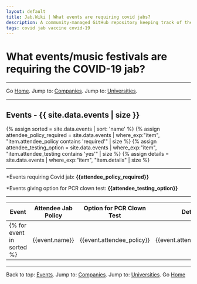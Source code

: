 ```yaml
---
layout: default
title: Jab.Wiki | What events are requiring covid jabs?
description: A community-managed GitHub repository keeping track of the events requiring covid jabs for attendees. 
tags: covid jab vaccine covid-19
---
```

# What events/music festivals are requiring the COVID-19 jab?

---

Go [Home](/). Jump to: <a href="/companies.html">Companies</a>. Jump to: <a href="/universities.html">Universities</a>.

---
<a name="events"></a>
## Events - {{ site.data.events | size }}
{% assign sorted = site.data.events | sort: 'name' %}
{% assign attendee_policy_required = site.data.events | where_exp:"item", "item.attendee_policy contains 'required'" | size %}
{% assign attendee_testing_option = site.data.events | where_exp:"item", "item.attendee_testing contains 'yes'" | size %}
{% assign details = site.data.events | where_exp:"item", "item.details" | size %}

---

  *Events requiring Covid jab: **{{attendee_policy_required}}** 

  *Events giving option for PCR clown test: **{{attendee_testing_option}}**

--- 

| Event | Attendee Jab Policy | Option for PCR Clown Test | Details | Last Update |
| --- | --- | --- | --- | --- |
{% for event in sorted %}| {{event.name}} | {{event.attendee_policy}} | {{event.attendee_testing}} | {{event.details}} | {{event.last_update}}

---

Back to top: <a href="#events">Events</a>. Jump to: <a href="/companies.html">Companies</a>. Jump to: <a href="/universities.html">Universities</a>. Go [Home](/)
